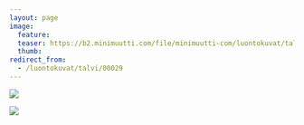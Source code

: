 ```yaml
---
layout: page
image:
  feature:
  teaser: https://b2.minimuutti.com/file/minimuutti-com/luontokuvat/talvi/DS40804-245px.jpg
  thumb:
redirect_from:
  - /luontokuvat/talvi/00029
---
```


![](https://b2.minimuutti.com/file/minimuutti-com/luontokuvat/talvi/DS40796-800px.jpg)

![](https://b2.minimuutti.com/file/minimuutti-com/luontokuvat/talvi/DS40804-800px.jpg)
